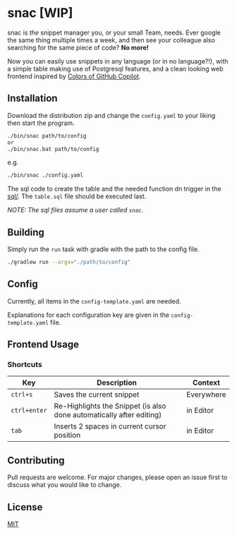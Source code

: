 # snac [WIP]

snac is *the* snippet manager you, or your small Team, needs. Ever google the same thing multiple times a week, and then see your colleague also searching for the same piece of code? **No more!**

Now you can easily use snippets in any language (or in no language?!), with a simple table making use of Postgresql features, and a clean looking web frontend inspired by [Colors of GitHub Copilot](https://github.com/features/copilot).

## Installation

Download the distribution zip and change the `config.yaml` to your liking then start the program.

```bash
./bin/snac path/to/config
or
./bin/snac.bat path/to/config
```

e.g.
```bash
./bin/snac ./config.yaml
```

The sql code to create the table and the needed function dn trigger in the [sql/](sql/).
The `table.sql` file should be executed last.

*NOTE: The sql files assume a user called `snac`.*

## Building

Simply run the `run` task with gradle with the path to the config file.

```bash
./gradlew run --args="./path/to/config"
```

## Config

Currently, all items in the `config-template.yaml` are needed.

Explanations for each configuration key are given in the `config-template.yaml` file.

## Frontend Usage

### Shortcuts
| Key          | Description                                                          | Context    |
|--------------|----------------------------------------------------------------------|------------|
| `ctrl+s`     | Saves the current snippet                                            | Everywhere |
| `ctrl+enter` | Re-Highlights the Snippet (is also done automatically after editing) | in Editor  |
| `tab`        | Inserts 2 spaces in current cursor position                          | in Editor  |

## Contributing
Pull requests are welcome. For major changes, please open an issue first to discuss what you would like to change.

## License
[MIT](https://choosealicense.com/licenses/mit/)